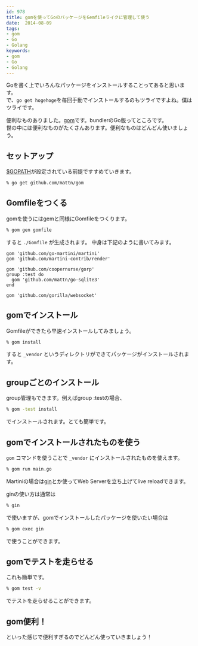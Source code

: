 ```yaml
---
id: 978
title: gomを使ってGoのパッケージをGemfileライクに管理して使う
date:  2014-08-09
tags:
- gom
- Go
- Golang
keywords:
- gom
- Go
- Golang
---
```


Goを書く上でいろんなパッケージをインストールすることってあると思います。<br>
で、`go get hogehoge`を毎回手動でインストールするのもツライですよね。僕はツライです。

便利なものありました。[gom](https://github.com/mattn/gom)です。bundlerのGo版ってところです。<br>
世の中には便利なものがたくさんあります。便利なものはどんどん使いましょう。

## セットアップ

[$GOPATH](http://golang.org/doc/code.html#GOPATH)が設定されている前提ですすめていきます。

```sh
% go get github.com/mattn/gom
```

## Gomfileをつくる

gomを使うにはgemと同様にGomfileをつくります。<br>

```sh
% gom gen gomfile
```

すると `./Gomfile` が生成されます。
中身は下記のように書いてみます。

```
gom 'github.com/go-martini/martini'
gom 'github.com/martini-contrib/render'

gom 'github.com/coopernurse/gorp'
group :test do
  gom 'github.com/mattn/go-sqlite3'
end

gom 'github.com/gorilla/websocket'
```

## gomでインストール

Gomfileができたら早速インストールしてみましょう。

```sh
% gom install
```

すると `_vendor` というディレクトリができてパッケージがインストールされます。

## groupごとのインストール

group管理もできます。例えばgroup :testの場合、

```sh
% gom -test install
```

でインストールされます。とても簡単です。

## gomでインストールされたものを使う

`gom` コマンドを使うことで `_vendor` にインストールされたものを使えます。

```sh
% gom run main.go
```

Martiniの場合は[gin](https://github.com/codegangsta/gin)とか使ってWeb Serverを立ち上げてlive reloadできます。

ginの使い方は通常は

```sh
% gin
```

で使いますが、gomでインストールしたパッケージを使いたい場合は

```sh
% gom exec gin
```

で使うことができます。

## gomでテストを走らせる

これも簡単です。

```sh
% gom test -v
```

でテストを走らせることができます。

## gom便利！

といった感じで便利すぎるのでどんどん使っていきましょう！

